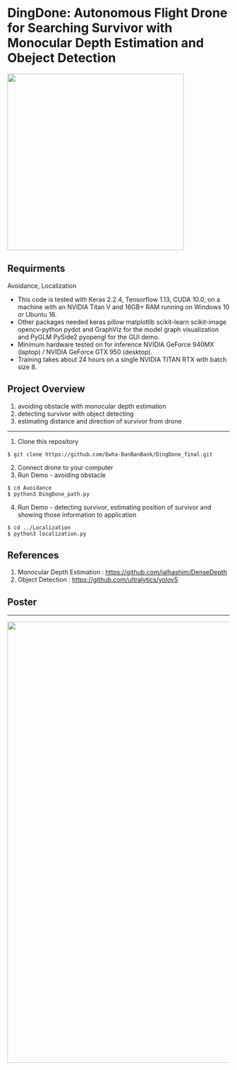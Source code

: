 # DingDone: Autonomous Flight Drone for Searching Survivor with Monocular Depth Estimation and Obeject Detection  

<img src="https://user-images.githubusercontent.com/87409442/167561776-5cdf8912-b22d-45f5-82a7-e9fd01815018.png" width="400">

Requirments
--
Avoidance, Localization  
- This code is tested with Keras 2.2.4, Tensorflow 1.13, CUDA 10.0, on a machine with an NVIDIA Titan V and 16GB+ RAM running on Windows 10 or Ubuntu 16.  
- Other packages needed keras pillow matplotlib scikit-learn scikit-image opencv-python pydot and GraphViz for the model graph visualization and PyGLM PySide2 pyopengl for the GUI demo.  
- Minimum hardware tested on for inference NVIDIA GeForce 940MX (laptop) / NVIDIA GeForce GTX 950 (desktop).  
- Training takes about 24 hours on a single NVIDIA TITAN RTX with batch size 8.  


Project Overview
--
  1. avoiding obstacle with monocular depth estimation
  2. detecting survivor with object detecting
  3. estimating distance and direction of survivor from drone
   
   
---  
   1. Clone this repository
```
$ git clone https://github.com/Ewha-BanBanBank/DingDone_final.git
```  
   2. Connect drone to your computer
   3. Run Demo - avoiding obstacle
```
$ cd Avoidance
$ python3 DingDone_path.py
```
   4. Run Demo - detecting survivor, estimating position of survivor and showing those information to application
```
$ cd ../Localization
$ python3 localization.py
```
References
--
1. Monocular Depth Estimation
: https://github.com/ialhashim/DenseDepth
2. Object Detection
: https://github.com/ultralytics/yolov5  

Poster
--
<hr></hr>
<img src="https://user-images.githubusercontent.com/70934572/170620790-377cc8dc-a2a9-4f77-9253-79ff299f4be2.jpg" width="1000")

<hr></hr>
